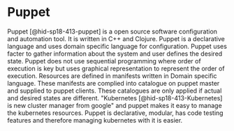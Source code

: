 Puppet
======

Puppet [@hid-sp18-413-puppet] is a open source software configuration
and automation tool. It is written in C++ and Clojure. Puppet is a
declarative language and uses domain specific language for
configuration. Puppet uses facter to gather information about the system
and user defines the desired state. Puppet does not use sequential
programming where order of execution is key but uses graphical
representation to represent the order of execution. Resources are
defined in manifests written in Domain specific language. These
manifests are complied into catalogue on puppet master and supplied to
puppet clients. These catalogues are only applied if actual and desired
states are different. "Kubernetes [@hid-sp18-413-Kubernetes] is new
cluster manager from google" and puppet makes it easy to manage the
kubernetes resources. Puppet is declarative, modular, has code testing
features and therefore managing kubernetes with it is easier.
